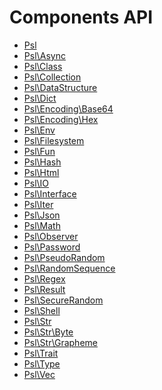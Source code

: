 <!--
    This markdown file was generated using `docs/documenter.php`.

    Any edits to it will likely be lost.
-->

# Components API

- [Psl](./component/psl.md)
- [Psl\Async](./component/async.md)
- [Psl\Class](./component/class.md)
- [Psl\Collection](./component/collection.md)
- [Psl\DataStructure](./component/data-structure.md)
- [Psl\Dict](./component/dict.md)
- [Psl\Encoding\Base64](./component/encoding-base64.md)
- [Psl\Encoding\Hex](./component/encoding-hex.md)
- [Psl\Env](./component/env.md)
- [Psl\Filesystem](./component/filesystem.md)
- [Psl\Fun](./component/fun.md)
- [Psl\Hash](./component/hash.md)
- [Psl\Html](./component/html.md)
- [Psl\IO](./component/io.md)
- [Psl\Interface](./component/interface.md)
- [Psl\Iter](./component/iter.md)
- [Psl\Json](./component/json.md)
- [Psl\Math](./component/math.md)
- [Psl\Observer](./component/observer.md)
- [Psl\Password](./component/password.md)
- [Psl\PseudoRandom](./component/pseudo-random.md)
- [Psl\RandomSequence](./component/random-sequence.md)
- [Psl\Regex](./component/regex.md)
- [Psl\Result](./component/result.md)
- [Psl\SecureRandom](./component/secure-random.md)
- [Psl\Shell](./component/shell.md)
- [Psl\Str](./component/str.md)
- [Psl\Str\Byte](./component/str-byte.md)
- [Psl\Str\Grapheme](./component/str-grapheme.md)
- [Psl\Trait](./component/trait.md)
- [Psl\Type](./component/type.md)
- [Psl\Vec](./component/vec.md)


